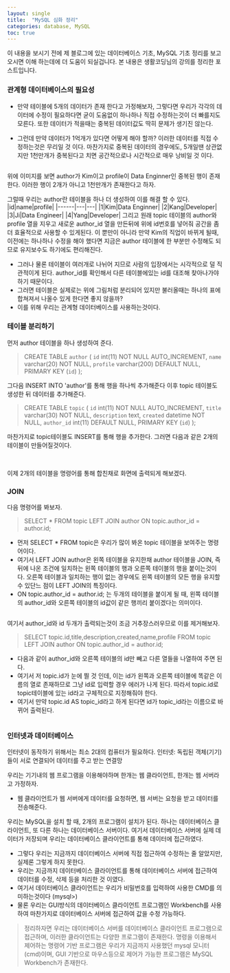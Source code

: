 ```yaml
---
layout: single
title:  "MySQL 심화 정리"
categories: database, MySQL
toc: true
---
```


이 내용을 보시기 전에 제 블로그에 있는 데이터베이스 기초, MySQL 기초 정리를 보고 오시면 이해 하는데에 더 도움이 되실겁니다.
본 내용은 생활코딩님의 강의를 정리한 포스트입니다.

### 관계형 데이터베이스의 필요성
- 만약 테이블에 5개의 데이터가 존재 한다고 가정해보자, 그렇다면 우리가 각각의 데이터에 수정이 필요하다면 굳이 도움없이 하나하나 직접 수정하는것이 더 빠를지도 모른다.
또한 데이터가 적을때는 중복된 데이터값도 딱히 문제가 생기진 않는다.

- 그런데 만약 데이터가 1억개가 있다면 어떻게 해야 할까?
이러한 데이터를 직접 수정하는것은 무리일 것 이다. 마찬가지로 중복된 데이터의 경우에도, 5개일땐 상관없지만 1천만개가 중복된다고 치면 공간적으로나 시간적으로 매우 낭비일 것 이다.

<img src="/assets/images/blog/MySQL/수정.png.png" class="img-responsive" alt="">

위에 이미지를 보면 author가 Kim이고 profile이 Data Enginner인 중복된 행이 존재한다. 이러한 행이 2개가 아니고 1천만개가 존재한다고 하자.

그럴때 우리는 author란 테이블을 하나 더 생성하여 이를 해결 할 수 있다.
|id|name|profile|
|------|---|---|
|1|Kim|Data Enginner|
|2|Kang|Developer|
|3|Ji|Data Engineer|
|4|Yang|Developer|
그리고 원래 topic 테이블의 author와 profile 열을 지우고 새로운 author_id 열을 만든뒤에 위에 id번호를 넣어줘 공간을 좀 더 효율적으로 사용할 수 있게된다. 이 뿐만이 아니라 만약 Kim의 직업이 바뀌게 될때, 이전에는 하나하나 수정을 해야 했다면 지금은 author 테이블에 한 부분만 수정해도 되므로 유지보수도 하기에도 편리해진다.

- 그러나 물론 테이블이 여러개로 나뉘어 지므로 사람의 입장에서는 시각적으로 덜 직관적이게 된다. author_id를 확인해서 다른 테이블에있는 id를 대조해 찾아나가야 하기 때문이다.
- 그러면 테이블은 실제로는 위에 그림처럼 분리되어 있지만 불러올때는 하나의 표에 합쳐져서 나올수 있게 한다면 좋지 않을까?
- 이를 위해 우리는 관계형 데이터베이스를 사용하는것이다.

### 테이블 분리하기
먼저 author 테이블을 하나 생성하여 준다.

> CREATE TABLE `author` (
  `id` int(11) NOT NULL AUTO_INCREMENT,
  `name` varchar(20) NOT NULL,
  `profile` varchar(200) DEFAULT NULL,
  PRIMARY KEY (`id`)
);

그다음 INSERT INTO 'author'를 통해 행을 하나씩 추가해준다
이후 topic 테이블도 생성한 뒤 데이터를 추가해준다.

> CREATE TABLE `topic` (
  `id` int(11) NOT NULL AUTO_INCREMENT,
  `title` varchar(30) NOT NULL,
  `description` text,
  `created` datetime NOT NULL,
  `author_id` int(11) DEFAULT NULL,
  PRIMARY KEY (`id`)
);

마찬가지로 topic테이블도 INSERT를 통해 행을 추가한다.
그러면 다음과 같은 2개의 테이블이 만들어질것이다.

<img src="/assets/images/blog/MySQL/테이블분리1.png.png" class="img-responsive" alt="">
<img src="/assets/images/blog/MySQL/테이블분리2.png.png" class="img-responsive" alt="">


이제 2개의 테이블을 명령어를 통해 합친채로 화면에 출력되게 해보겠다.

### JOIN
다음 명령어를 봐보자.
> SELECT * FROM topic LEFT JOIN author ON topic.author_id = author.id;

- 먼저 SELECT * FROM topic은 우리가 많이 봐온 topic 테이블을 보여주는 명령어이다. 
- 여기서 LEFT JOIN author은 왼쪽 테이블을 유지한채 author 테이블을 JOIN, 즉 뒤에 나온 조건에 일치하는 왼쪽 테이블의 행과 오른쪽 테이블의 행을 붙이는것이다. 오른쪽 테이블과 일치하는 행이 없는 경우에도 왼쪽 테이블의 모든 행을 유지할 수 있단느 점이 LEFT JOIN의 특징이다. 
- ON topic.author_id = author.id; 는 두개의 테이블을 붙이게 될 때, 왼쪽 테이블의 author_id와 오른쪽 테이블의 id값이 같은 행끼리 붙이겠다는 의미이다. 

<img src="/assets/images/blog/MySQL/합.png.png" class="img-responsive" alt="">

여기서 author_id와 id 두개가 출력되는것이 조금 거추장스러우므로 이를 제거해보자.

> SELECT topic.id,title,description,created,name,profile FROM topic LEFT JOIN author ON topic.author_id = author.id;

- 다음과 같이 author_id와 오른쪽 테이블의 id만 빼고 다른 열들을 나열하여 주면 된다.
- 여기서 저 topic.id가 눈에 띌 것 인데, 이는 id가 왼쪽과 오른쪽 테이블에 똑같은 이름의 열로 존재하므로 그냥 id로 입력할 경우 에러가 나게 된다. 따라서 topic.id로 topic테이블에 있는 id라고 구체적으로 지정해줘야 한다.
- 여기서 만약 topic.id AS topic_id라고 하게 된다면 id가 topic_id라는 이름으로 바뀌어 출력된다.

<img src="/assets/images/blog/MySQL/id제거.png.png" class="img-responsive" alt="">


### 인터넷과 데이터베이스
인터넷이 동작하기 위해서는 최소 2대의 컴퓨터가 필요하다.
인터넷: 독립된 객체(기기)들이 서로 연결되어 데이터를 주고 받는 연결망

우리는 기기내의 웹 프로그램을 이용해야하며 한개는 웹 클라이언트, 한개는 웹 서버라고 가정하자.
- 웹 클라이언트가 웹 서버에게 데이터를 요청하면, 웹 서버는 요청을 받고 데이터를 전송해준다.


우리는 MySQL을 설치 할 때, 2개의 프로그램이 설치가 된다.
하나는 데이터베이스 클라이언트, 또 다른 하나는 데이터베이스 서버이다. 여기서 데이터베이스 서버에 실제 데이터가 저장되며 우리는 데이터베이스 클라이언트를 통해 데이터에 접근하였다.
- 그렇다 우리는 지금까지 데이터베이스 서버에 직접 접근하여 수정하는 줄 알았지만, 실제론 그렇게 하지 못한다.
- 우리는 지금까지 데이터베이스 클라이언트를 통해 데이터베이스 서버에 접근하여 데이터를 수정, 삭제 등을 처리한 것 이였다.
- 여기서 데이터베이스 클라이언트는 우리가 비밀번호를 입력하여 사용한 CMD를 의미하는것이다 (mysql>)
- 물론 우리는 GUI방식의 데이터베이스 클라이언트 프로그램인 Workbench를 사용하여 마찬가지로 데이터베이스 서버에 접근하여 값을 수정 가능하다.

> 정리하자면 우리는 데이터베이스 서버를 데이터베이스 클라이언트 
프로그램으로 접근하며, 이러한 클라이언트는 다양한 프로그램이 존재한다. 명령을 이용해서 제어하는 명령어 기반 프로그램은 우리가 지금까지 사용했던 mysql 모니터(cmd)이며, GUI 기반으로 마우스등으로 제어가 가능한 프로그램은 MySQL Workbench가 존재한다.



 

